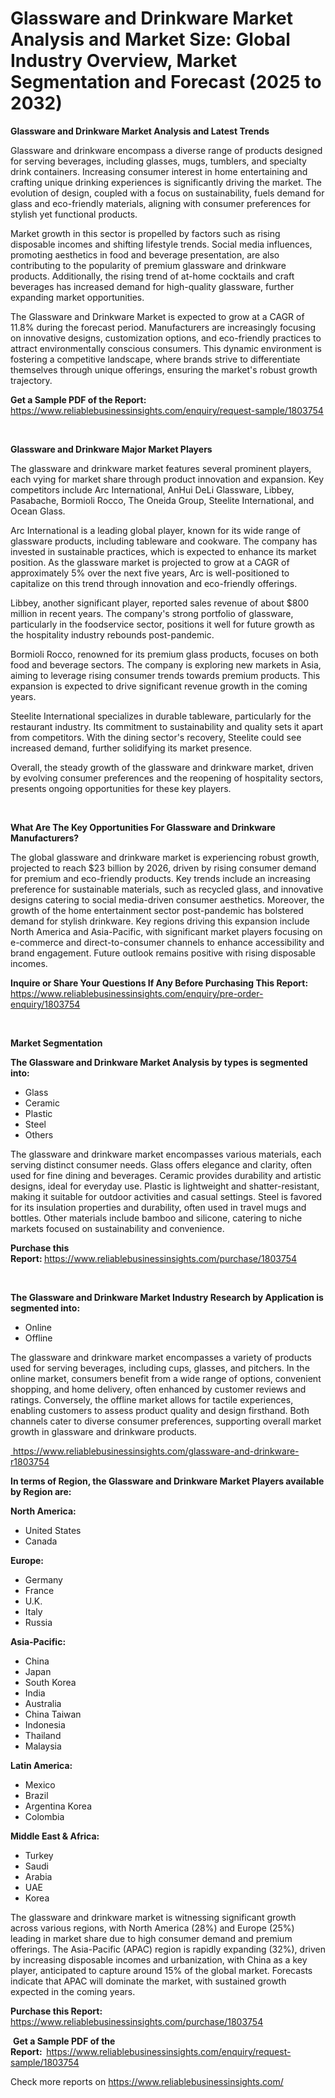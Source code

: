 <p><h1>Glassware and Drinkware Market Analysis and Market Size: Global Industry Overview, Market Segmentation and Forecast (2025 to 2032)</h1></p><p><strong>Glassware and Drinkware Market Analysis and Latest Trends</strong></p>
<p><p>Glassware and drinkware encompass a diverse range of products designed for serving beverages, including glasses, mugs, tumblers, and specialty drink containers. Increasing consumer interest in home entertaining and crafting unique drinking experiences is significantly driving the market. The evolution of design, coupled with a focus on sustainability, fuels demand for glass and eco-friendly materials, aligning with consumer preferences for stylish yet functional products.</p><p>Market growth in this sector is propelled by factors such as rising disposable incomes and shifting lifestyle trends. Social media influences, promoting aesthetics in food and beverage presentation, are also contributing to the popularity of premium glassware and drinkware products. Additionally, the rising trend of at-home cocktails and craft beverages has increased demand for high-quality glassware, further expanding market opportunities.</p><p>The Glassware and Drinkware Market is expected to grow at a CAGR of 11.8% during the forecast period. Manufacturers are increasingly focusing on innovative designs, customization options, and eco-friendly practices to attract environmentally conscious consumers. This dynamic environment is fostering a competitive landscape, where brands strive to differentiate themselves through unique offerings, ensuring the market's robust growth trajectory.</p></p>
<p><strong>Get a Sample PDF of the Report:&nbsp;</strong> <a href="https://www.reliablebusinessinsights.com/enquiry/request-sample/1803754?utm_campaign=2224&utm_medium=2&utm_source=Github&utm_content=ia&utm_term=04042025&utm_id=glassware-and-drinkware">https://www.reliablebusinessinsights.com/enquiry/request-sample/1803754</a></p>
<p>&nbsp;</p>
<p><strong>Glassware and Drinkware Major Market Players</strong></p>
<p><p>The glassware and drinkware market features several prominent players, each vying for market share through product innovation and expansion. Key competitors include Arc International, AnHui DeLi Glassware, Libbey, Pasabache, Bormioli Rocco, The Oneida Group, Steelite International, and Ocean Glass.</p><p>Arc International is a leading global player, known for its wide range of glassware products, including tableware and cookware. The company has invested in sustainable practices, which is expected to enhance its market position. As the glassware market is projected to grow at a CAGR of approximately 5% over the next five years, Arc is well-positioned to capitalize on this trend through innovation and eco-friendly offerings.</p><p>Libbey, another significant player, reported sales revenue of about $800 million in recent years. The company's strong portfolio of glassware, particularly in the foodservice sector, positions it well for future growth as the hospitality industry rebounds post-pandemic.</p><p>Bormioli Rocco, renowned for its premium glass products, focuses on both food and beverage sectors. The company is exploring new markets in Asia, aiming to leverage rising consumer trends towards premium products. This expansion is expected to drive significant revenue growth in the coming years.</p><p>Steelite International specializes in durable tableware, particularly for the restaurant industry. Its commitment to sustainability and quality sets it apart from competitors. With the dining sector's recovery, Steelite could see increased demand, further solidifying its market presence.</p><p>Overall, the steady growth of the glassware and drinkware market, driven by evolving consumer preferences and the reopening of hospitality sectors, presents ongoing opportunities for these key players.</p></p>
<p>&nbsp;</p>
<p><strong>What Are The Key Opportunities For Glassware and Drinkware Manufacturers?</strong></p>
<p><p>The global glassware and drinkware market is experiencing robust growth, projected to reach $23 billion by 2026, driven by rising consumer demand for premium and eco-friendly products. Key trends include an increasing preference for sustainable materials, such as recycled glass, and innovative designs catering to social media-driven consumer aesthetics. Moreover, the growth of the home entertainment sector post-pandemic has bolstered demand for stylish drinkware. Key regions driving this expansion include North America and Asia-Pacific, with significant market players focusing on e-commerce and direct-to-consumer channels to enhance accessibility and brand engagement. Future outlook remains positive with rising disposable incomes.</p></p>
<p><strong>Inquire or Share Your Questions If Any Before Purchasing This Report:</strong> <a href="https://www.reliablebusinessinsights.com/enquiry/pre-order-enquiry/1803754?utm_campaign=2224&utm_medium=2&utm_source=Github&utm_content=ia&utm_term=04042025&utm_id=glassware-and-drinkware">https://www.reliablebusinessinsights.com/enquiry/pre-order-enquiry/1803754</a></p>
<p>&nbsp;</p>
<p><strong>Market Segmentation</strong></p>
<p><strong>The Glassware and Drinkware Market Analysis by types is segmented into:</strong></p>
<p><ul><li>Glass</li><li>Ceramic</li><li>Plastic</li><li>Steel</li><li>Others</li></ul></p>
<p><p>The glassware and drinkware market encompasses various materials, each serving distinct consumer needs. Glass offers elegance and clarity, often used for fine dining and beverages. Ceramic provides durability and artistic designs, ideal for everyday use. Plastic is lightweight and shatter-resistant, making it suitable for outdoor activities and casual settings. Steel is favored for its insulation properties and durability, often used in travel mugs and bottles. Other materials include bamboo and silicone, catering to niche markets focused on sustainability and convenience.</p></p>
<p><strong>Purchase this Report:&nbsp;</strong><a href="https://www.reliablebusinessinsights.com/purchase/1803754?utm_campaign=2224&utm_medium=2&utm_source=Github&utm_content=ia&utm_term=04042025&utm_id=glassware-and-drinkware">https://www.reliablebusinessinsights.com/purchase/1803754</a></p>
<p>&nbsp;</p>
<p><strong>The Glassware and Drinkware Market Industry Research by Application is segmented into:</strong></p>
<p><ul><li>Online</li><li>Offline</li></ul></p>
<p><p>The glassware and drinkware market encompasses a variety of products used for serving beverages, including cups, glasses, and pitchers. In the online market, consumers benefit from a wide range of options, convenient shopping, and home delivery, often enhanced by customer reviews and ratings. Conversely, the offline market allows for tactile experiences, enabling customers to assess product quality and design firsthand. Both channels cater to diverse consumer preferences, supporting overall market growth in glassware and drinkware products.</p></p>
<p><a href="https://www.reliablebusinessinsights.com/glassware-and-drinkware-r1803754?utm_campaign=2224&utm_medium=2&utm_source=Github&utm_content=ia&utm_term=04042025&utm_id=glassware-and-drinkware">&nbsp;https://www.reliablebusinessinsights.com/glassware-and-drinkware-r1803754</a></p>
<p><strong>In terms of Region, the Glassware and Drinkware Market Players available by Region are:</strong></p>
<p>
    <p> <strong> North America: </strong>
        <ul>
            <li>United States</li>
            <li>Canada</li>
        </ul>
        </p> 
    <p> <strong> Europe: </strong>
        <ul>
            <li>Germany</li>
            <li>France</li>
            <li>U.K.</li>
            <li>Italy</li>
            <li>Russia</li>
        </ul>
        </p> 
    <p> <strong> Asia-Pacific: </strong>
        <ul>
            <li>China</li>
            <li>Japan</li>
            <li>South Korea</li>
            <li>India</li>
            <li>Australia</li>
            <li>China Taiwan</li>
            <li>Indonesia</li>
            <li>Thailand</li>
            <li>Malaysia</li>
        </ul>
        </p> 
    <p> <strong> Latin America: </strong>
        <ul>
            <li>Mexico</li>
            <li>Brazil</li>
            <li>Argentina Korea</li>
            <li>Colombia</li>
        </ul>
        </p> 
    <p> <strong> Middle East & Africa: </strong>
        <ul>
            <li>Turkey</li>
            <li>Saudi</li>
            <li>Arabia</li>
            <li>UAE</li>
            <li>Korea</li>
        </ul>
    </p>
    </p>
<p><p>The glassware and drinkware market is witnessing significant growth across various regions, with North America (28%) and Europe (25%) leading in market share due to high consumer demand and premium offerings. The Asia-Pacific (APAC) region is rapidly expanding (32%), driven by increasing disposable incomes and urbanization, with China as a key player, anticipated to capture around 15% of the global market. Forecasts indicate that APAC will dominate the market, with sustained growth expected in the coming years.</p></p>
<p><strong>Purchase this Report: </strong><a href="https://www.reliablebusinessinsights.com/purchase/1803754?utm_campaign=2224&utm_medium=2&utm_source=Github&utm_content=ia&utm_term=04042025&utm_id=glassware-and-drinkware">https://www.reliablebusinessinsights.com/purchase/1803754</a></p>
<p>&nbsp;<strong>Get a Sample PDF of the Report:&nbsp;&nbsp;</strong><a href="https://www.reliablebusinessinsights.com/enquiry/request-sample/1803754?utm_campaign=2224&utm_medium=2&utm_source=Github&utm_content=ia&utm_term=04042025&utm_id=glassware-and-drinkware">https://www.reliablebusinessinsights.com/enquiry/request-sample/1803754</a></p>
<p><strong></strong></p>
<p>Check more reports on <a href="https://www.reliablebusinessinsights.com/?utm_campaign=2224&utm_medium=2&utm_source=Github&utm_content=ia&utm_term=04042025&utm_id=glassware-and-drinkware">https://www.reliablebusinessinsights.com/</a></p>